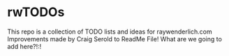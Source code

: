 # rwTODOs

This repo is a collection of TODO lists and ideas for raywenderlich.com
Improvements made by Craig Serold to ReadMe File!
What are we going to add here?!:!
